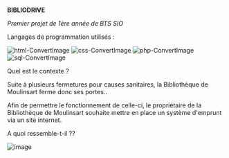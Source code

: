 **BIBLIODRIVE**

*Premier projet de 1ère année de BTS SIO* 


Langages de programmation utilisés :


![html-ConvertImage](https://github.com/ahymery/projet-bibliodrive/assets/148552312/928c3d66-bc6b-434f-9685-0e18c2714e6f)
![css-ConvertImage](https://github.com/ahymery/projet-bibliodrive/assets/148552312/eb692aec-86c5-4ffe-bd60-c2a1f6e67438)
![php-ConvertImage](https://github.com/ahymery/projet-bibliodrive/assets/148552312/fa1b7f24-13ed-47b5-9f84-464f3510b8a5)
![sql-ConvertImage](https://github.com/ahymery/projet-bibliodrive/assets/148552312/490cb0dc-feba-4e1a-93b0-2a600ca0613d)


Quel est le contexte ? 


Suite à plusieurs fermetures pour causes sanitaires, 
la Bibliothèque de Moulinsart ferme donc ses portes..

Afin de permettre le fonctionnement de celle-ci, 
le propriétaire de la Bibliothèque de Moulinsart 
souhaite mettre en place un système d'emprunt via
un site internet.


A quoi ressemble-t-il ??

![image](https://github.com/ahymery/projet-bibliodrive/assets/148552312/c65e870f-42f6-4f5a-9e2c-6c66ed9d6a2b)

